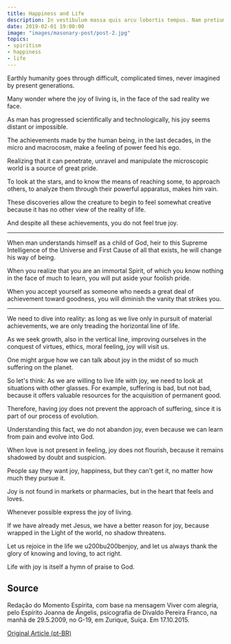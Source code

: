 ```yaml
---
title: Happiness and Life
description: In vestibulum massa quis arcu lobortis tempus. Nam pretium arcu in odio vulputate luctus.
date: 2019-02-01 19:00:00
image: "images/masonary-post/post-2.jpg"
topics: 
- spiritism
- happiness
- life
---
```


Earthly humanity goes through difficult, complicated times, never imagined by present generations.

Many wonder where the joy of living is, in the face of the sad reality we face.

As man has progressed scientifically and technologically, his joy seems distant or impossible.

The achievements made by the human being, in the last decades, in the micro and macrocosm, make a feeling of power feed his ego.

Realizing that it can penetrate, unravel and manipulate the microscopic world is a source of great pride.

To look at the stars, and to know the means of reaching some, to approach others, to analyze them through their powerful apparatus, makes him vain.

These discoveries allow the creature to begin to feel somewhat creative because it has no other view of the reality of life.

And despite all these achievements, you do not feel true joy.

*   *   *

When man understands himself as a child of God, heir to this Supreme Intelligence of the Universe and First Cause of all that exists, he will change his way of being.

When you realize that you are an immortal Spirit, of which you know nothing in the face of much to learn, you will put aside your foolish pride.

When you accept yourself as someone who needs a great deal of achievement toward goodness, you will diminish the vanity that strikes you.

*   *   *

We need to dive into reality: as long as we live only in pursuit of material achievements, we are only treading the horizontal line of life.

As we seek growth, also in the vertical line, improving ourselves in the conquest of virtues, ethics, moral feeling, joy will visit us.

One might argue how we can talk about joy in the midst of so much suffering on the planet.

So let's think: As we are willing to live life with joy, we need to look at situations with other glasses. For example, suffering is bad, but not bad, because it offers valuable resources for the acquisition of permanent good.

Therefore, having joy does not prevent the approach of suffering, since it is part of our process of evolution.

Understanding this fact, we do not abandon joy, even because we can learn from pain and evolve into God.

When love is not present in feeling, joy does not flourish, because it remains shadowed by doubt and suspicion.

People say they want joy, happiness, but they can't get it, no matter how much they pursue it.

Joy is not found in markets or pharmacies, but in the heart that feels and loves.

Whenever possible express the joy of living.

If we have already met Jesus, we have a better reason for joy, because wrapped in the Light of the world, no shadow threatens.

Let us rejoice in the life we u200bu200benjoy, and let us always thank the glory of knowing and loving, to act right.

Life with joy is itself a hymn of praise to God.

## Source
Redação do Momento Espírita, com base na mensagem
Viver com alegria, pelo Espírito Joanna de Ângelis,
psicografia de Divaldo Pereira Franco, na manhã de 29.5.2009,
no G-19, em Zurique, Suíça.
Em 17.10.2015.

[Original Article (pt-BR)](http://www.momento.com.br/pt/ler_texto.php?id=4602)


